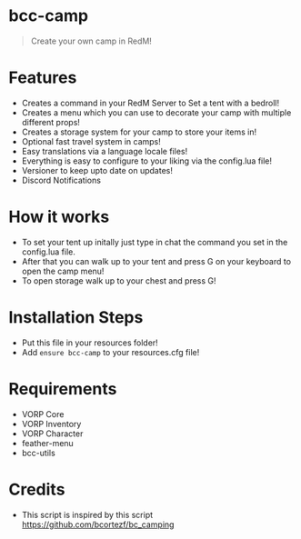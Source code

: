 # bcc-camp

> Create your own camp in RedM!

# Features
- Creates a command in your RedM Server to Set a tent with a bedroll!
- Creates a menu which you can use to decorate your camp with multiple different props!
- Creates a storage system for your camp to store your items in!
- Optional fast travel system in camps!
- Easy translations via a language locale files!
- Everything is easy to configure to your liking via the config.lua file!
- Versioner to keep upto date on updates!
- Discord Notifications

# How it works
- To set your tent up initally just type in chat the command you set in the config.lua file.
- After that you can walk up to your tent and press G on your keyboard to open the camp menu!
- To open storage walk up to your chest and press G!

# Installation Steps
- Put this file in your resources folder!
- Add ```ensure bcc-camp``` to your resources.cfg file!

# Requirements
- VORP Core
- VORP Inventory
- VORP Character
- feather-menu
- bcc-utils

# Credits
- This script is inspired by this script https://github.com/bcortezf/bc_camping
